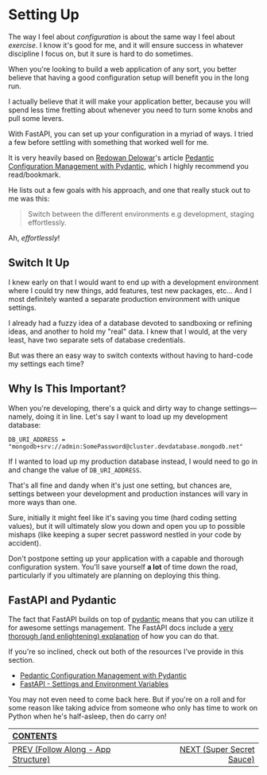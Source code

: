 # Setting Up

The way I feel about _configuration_ is about the same way I feel about _exercise_. I know it's good for me, and it will ensure success in whatever discipline I focus on, but it sure is hard to do sometimes. 

When you're looking to build a web application of any sort, you better believe that having a good configuration setup will benefit you in the long run.

I actually believe that it will make your application better, because you will spend less time fretting about whenever you need to turn some knobs and pull some levers.

With FastAPI, you can set up your configuration in a myriad of ways. I tried a few before settling with something that worked well for me.

It is very heavily based on [Redowan Delowar](https://twitter.com/rednafi)'s article [Pedantic Configuration Management with Pydantic](https://rednafi.github.io/digressions/python/2020/06/03/python-configs.html), which I highly recommend you read/bookmark.

He lists out a few goals with his approach, and one that really stuck out to me was this:

>Switch between the different environments e.g development, staging effortlessly.

Ah, _effortlessly_!

## Switch It Up

I knew early on that I would want to end up with a development environment where I could try new things, add features, test new packages, etc... And I most definitely wanted a separate production environment with unique settings.

I already had a fuzzy idea of a database devoted to sandboxing or refining ideas, and another to hold my "real" data. I knew that I would, at the very least, have two separate sets of database credentials.

But was there an easy way to switch contexts without having to hard-code my settings each time?

## Why Is This Important?

When you're developing, there's a quick and dirty way to change settings&mdash;namely, doing it in line. Let's say I want to load up my development database:

    DB_URI_ADDRESS = "mongodb+srv://admin:SomePassword@cluster.devdatabase.mongodb.net"

If I wanted to load up my production database instead, I would need to go in and change the value of `DB_URI_ADDRESS`.

That's all fine and dandy when it's just one setting, but chances are, settings between your development and production instances will vary in more ways than one.

Sure, initially it might feel like it's saving you time (hard coding setting values), but it will ultimately slow you down and open you up to possible mishaps (like keeping a super secret password nestled in your code by accident).

Don't postpone setting up your application with a capable and thorough configuration system. You'll save yourself **a lot** of time down the road, particularly if you ultimately are planning on deploying this thing.

## FastAPI and Pydantic

The fact that FastAPI builds on top of [pydantic](https://pydantic-docs.helpmanual.io) means that you can utilize it for awesome settings management. The FastAPI docs include a [very thorough (and enlightening) explanation](https://fastapi.tiangolo.com/advanced/settings/) of how you can do that.

If you're so inclined, check out both of the resources I've provide in this section. 

- [Pedantic Configuration Management with Pydantic](https://rednafi.github.io/digressions/python/2020/06/03/python-configs.html)
- [FastAPI - Settings and Environment Variables](https://fastapi.tiangolo.com/advanced/settings/)

You may not even need to come back here. But if you're on a roll and for some reason like taking advice from someone who only has time to work on Python when he's half-asleep, then do carry on!

| [CONTENTS](../00_Introduction/01_Table_of_Contents.md)  | | |
|:---|:---:|---:|
|  [PREV (Follow Along - App Structure)](../01_App_Stucture/1.3_Follow_Along.md) || [NEXT (Super Secret Sauce)](2.2_Super_Secrets.md)   |
